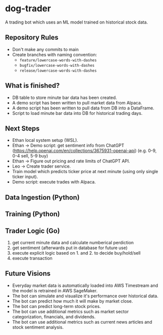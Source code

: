 # dog-trader

A trading bot which uses an ML model trained on historical stock data.

## Repository Rules

- Don't make any commits to main
- Create branches with naming convention: 
  - `feature/lowercase-words-with-dashes`
  - `bugfix/lowercase-words-with-dashes`
  - `release/lowercase-words-with-dashes`

## What is finished?

- DB table to store minute bar data has been created.
- A demo script has been written to pull market data from Alpaca.
- A demo script has been written to pull data from DB into a DataFrame.
- Script to load minute bar data into DB for historical trading days.

## Next Steps

- Ethan local system setup (WSL).
- Ethan -> Demo script: get sentiment info from ChatGPT (https://help.openai.com/en/collections/3675931-openai-api) (e.g. 0-9, 0-4 sell, 5-9 buy)
- Ethan -> Figure out pricing and rate limits of ChatGPT API.
- Leo -> Create trader service.
- Train model which predicts ticker price at next minute (using only single ticker input).
- Demo script: execute trades with Alpaca.

## Data Ingestion (Python)

## Training (Python)

## Trader Logic (Go)

1. get current minute data and calculate numberical perdiction
2. get sentiment (afterwards put in database for future use)
3. execute explicit logic based on 1. and 2. to decide buy/hold/sell
4. execute transaction

## Future Visions

- Everyday market data is automatically loaded into AWS Timestream and the model is retrained in AWS SageMaker.
- The bot can simulate and visualize it's performance over historical data.
- The bot can predict how much it will make by market close.
- The bot can predict long-term stock prices.
- The bot can use additional metrics such as market sector categorization, financials, and dividends.
- The bot can use additional metrics such as current news articles and stock sentiment analysis.

